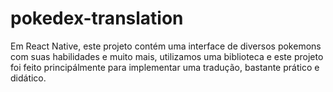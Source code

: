 # pokedex-translation
Em React Native, este  projeto contém uma interface de diversos pokemons com suas habilidades e muito mais, utilizamos uma biblioteca e este projeto foi feito principálmente para implementar uma tradução, bastante prático e didático.
